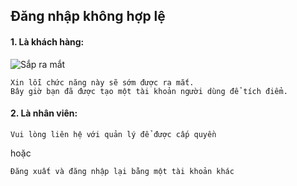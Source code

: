 ## Đăng nhập không hợp lệ

#### 1. Là khách hàng:

![Sắp ra mắt](https://i.imgur.com/mdqHwprr.jpg)

```
Xin lỗi chức năng này sẽ sớm được ra mắt.
Bây giờ bạn đã được tạo một tài khoản người dùng để tích điểm.
```

#### 2. Là nhân viên:

```
Vui lòng liên hệ với quản lý để được cấp quyền
```
hoặc
```
Đăng xuất và đăng nhập lại bằng một tài khoản khác
```
